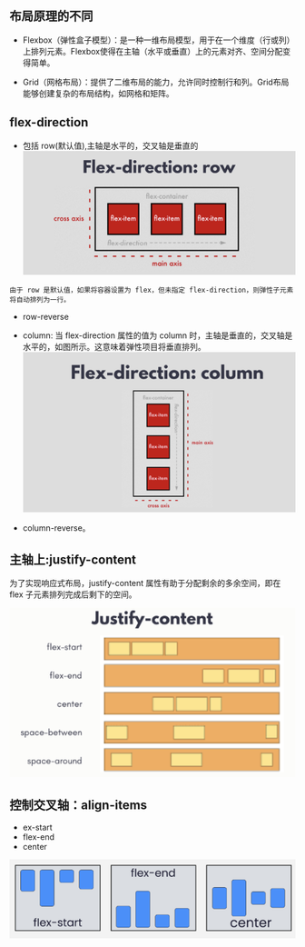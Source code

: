## 布局原理的不同
* Flexbox（弹性盒子模型）：是一种一维布局模型，用于在一个维度（行或列）上排列元素。Flexbox使得在主轴（水平或垂直）上的元素对齐、空间分配变得简单。

* Grid（网格布局）：提供了二维布局的能力，允许同时控制行和列。Grid布局能够创建复杂的布局结构，如网格和矩阵。

## flex-direction 
* 包括 row(默认值),主轴是水平的，交叉轴是垂直的
![alt text](imgs/flex1.png)
```
由于 row 是默认值，如果将容器设置为 flex，但未指定 flex-direction，则弹性子元素将自动排列为一行。
```
* row-reverse

* column: 当 flex-direction 属性的值为 column 时，主轴是垂直的，交叉轴是水平的，如图所示。这意味着弹性项目将垂直排列。
![alt text](imgs/flex2.png)

* column-reverse。

## 主轴上:justify-content
为了实现响应式布局，justify-content 属性有助于分配剩余的多余空间，即在 flex 子元素排列完成后剩下的空间。

![alt text](imgs/flex4.png)

## 控制交叉轴：align-items
* ex-start
* flex-end
* center

![alt text](imgs/flex3.png)

